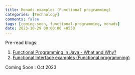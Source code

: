 ```yaml
--- 
title: Monads examples (Functional programming)
categories: [Technology]
comments: false
tags: [coming-soon, functional-programming, monads]
date: 2023-10-29 00:00:00 +0530
---
```


Pre-read blogs:
1. [Functional Programming in Java - What and Why?](../functional-programming-in-java-what-and-why)
2. [Functional Interface examples (Functional programming)](../functional-programming-in-java-examples)

 Coming Soon : Oct 2023